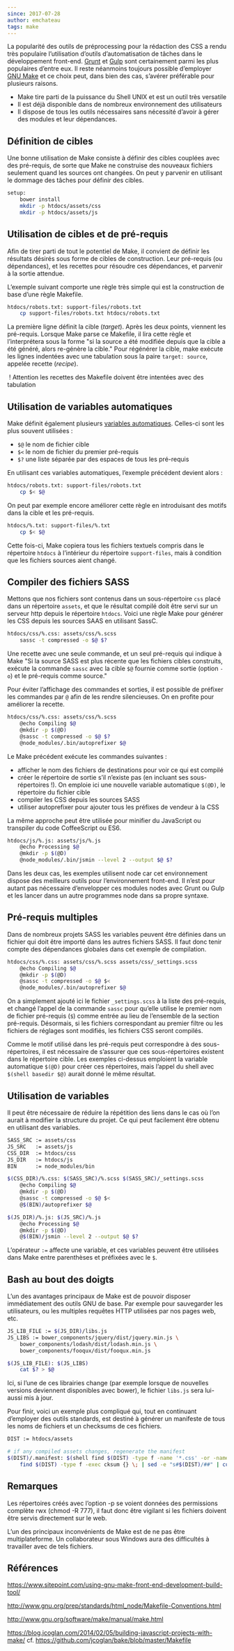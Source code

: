 ```yaml
---
since: 2017-07-28
author: emchateau
tags: make
---
```


La popularité des outils de préprocessing pour la rédaction des CSS a rendu très populaire l’utilisation d’outils d’automatisation de tâches dans le développement front-end. [Grunt](http://gruntjs.com/) et [Gulp](http://gulpjs.com/) sont certainement parmi les plus populaires d’entre eux. Il reste néanmoins toujours possible d’employer [GNU Make](http://www.gnu.org/software/make/) et ce choix peut, dans bien des cas, s’avérer préférable pour plusieurs raisons.

- Make tire parti de la puissance du Shell UNIX et est un outil très versatile
- Il est déjà disponible dans de nombreux environnement des utilisateurs
- Il dispose de tous les outils nécessaires sans nécessité d’avoir à gérer des modules et leur dépendances.

## Définition de cibles

Une bonne utilisation de Make consiste à définir des cibles couplées avec des pré-requis, de sorte que Make ne construise des nouveaux fichiers seulement quand les sources ont changées. On peut y parvenir en utilisant le dommage des tâches pour définir des cibles.

```bash
setup:
    bower install
    mkdir -p htdocs/assets/css
    mkdir -p htdocs/assets/js
```

## Utilisation de cibles et de pré-requis

Afin de tirer parti de tout le potentiel de Make, il convient de définir les résultats désirés sous forme de cibles de construction. Leur pré-requis (ou dépendances), et les recettes pour résoudre ces dépendances, et parvenir à la sortie attendue.

L’exemple suivant comporte une règle très simple qui est la construction de base d’une règle Makefile.

```bash
htdocs/robots.txt: support-files/robots.txt
    cp support-files/robots.txt htdocs/robots.txt
```

La première ligne définit la cible (*target*). Après les deux points, viennent les pré-requis. Lorsque Make parse ce Makefile, il lira cette règle et l’interprétera sous la forme "si la source a été modifiée depuis que la cible a été généré, alors re-génère la cible." Pour régénérer la cible, make exécute les lignes indentées avec une tabulation sous la paire `target: source`, appelée recette (*recipe*).

 ! Attention les recettes des Makefile doivent être intentées avec des tabulation

## Utilisation de variables automatiques

Make définit également plusieurs [variables automatiques](http://www.gnu.org/software/make/manual/make.html#Automatic-Variables). Celles-ci sont les plus souvent utilisées :

-  `$@` le nom de fichier cible
-  `$<` le nom de fichier du premier pré-requis
-  `$?` une liste séparée par des espaces de tous les pré-requis

En utilisant ces variables automatiques, l’exemple précédent devient alors :

```bash
htdocs/robots.txt: support-files/robots.txt
    cp $< $@
```

On peut par exemple encore améliorer cette règle en introduisant des motifs dans la cible et les pré-requis.

```bash
htdocs/%.txt: support-files/%.txt
    cp $< $@
```

Cette fois-ci, Make copiera tous les fichiers textuels compris dans le répertoire `htdocs` à l’intérieur du répertoire `support-files`, mais à condition que les fichiers sources aient changé.

## Compiler des fichiers SASS

Mettons que nos fichiers sont contenus dans un sous-répertoire `css` placé dans un répertoire `assets`, et que le résultat compilé doit être servi sur un serveur http depuis le répertoire `htdocs`. Voici une règle Make pour générer les CSS depuis les sources SAAS en utilisant SassC.

```bash
htdocs/css/%.css: assets/css/%.scss
    sassc -t compressed -o $@ $?
```

Une recette avec une seule commande, et un seul pré-requis qui indique à Make "Si la source SASS est plus récente que les fichiers cibles construits, exécute la commande `sassc` avec la cible `$@` fournie comme sortie (option `-o`) et le pré-requis comme source."

Pour éviter l’affichage des commandes et sorties, il est possible de préfixer les commandes par `@` afin de les rendre silencieuses. On en profite pour améliorer la recette.

```bash
htdocs/css/%.css: assets/css/%.scss
    @echo Compiling $@
	@mkdir -p $(@D)
    @sassc -t compressed -o $@ $?
    @node_modules/.bin/autoprefixer $@
```

Le Make précédent exécute les commandes suivantes :

- afficher le nom des fichiers de destinations pour voir ce qui est compilé
- créer le répertoire de sortie s’il n’existe pas (en incluant ses sous-répertoires !). On emploie ici une nouvelle variable automatique `$(@D)`, le répertoire du fichier cible
- compiler les CSS depuis les sources SASS
- utiliser autoprefixer pour ajouter tous les préfixes de vendeur à la CSS 

La même approche peut être utilisée pour minifier du JavaScript ou transpiler du code CoffeeScript ou ES6.

```bash
htdocs/js/%.js: assets/js/%.js
    @echo Processing $@
	@mkdir -p $(@D)
    @node_modules/.bin/jsmin --level 2 --output $@ $?
```

Dans les deux cas, les exemples utilisent node car cet environnement dispose des meilleurs outils pour l’environnement front-end. Il n’est pour autant pas nécessaire d’envelopper ces modules nodes avec Grunt ou Gulp et les lancer dans un autre programmes node dans sa propre syntaxe.

## Pré-requis multiples

Dans de nombreux projets SASS les variables peuvent être définies dans un fichier qui doit être importé dans les autres fichiers SASS. Il faut donc tenir compte des dépendances globales dans cet exemple de compilation.

```bash
htdocs/css/%.css: assets/css/%.scss assets/css/_settings.scss
    @echo Compiling $@
	@mkdir -p $(@D)
    @sassc -t compressed -o $@ $<
    @node_modules/.bin/autoprefixer $@
```

On a simplement ajouté ici le fichier `_settings.scss` à la liste des pré-requis, et changé l’appel de la commande `sassc` pour qu’elle utilise le premier nom de fichier pré-requis (`$`) comme entrée au lieu de l’ensemble de la section pré-requis. Désormais, si les fichiers correspondant au premier filtre ou les fichiers de réglages sont modifiés, les fichiers CSS seront compilés.

Comme le motif utilisé dans les pré-requis peut correspondre à des sous-répertoires, il est nécessaire de s’assurer que ces sous-répertoires existent dans le répertoire cible. Les exemples ci-dessus emploient la variable automatique `$(@D)` pour créer ces répertoires, mais l’appel du shell avec `$(shell basedir $@)` aurait donné le même résultat.

## Utilisation de variables

Il peut être nécessaire de réduire la répétition des liens dans le cas où l’on aurait à modifier la structure du projet. Ce qui peut facilement être obtenu en utilisant des variables.

```bash
SASS_SRC := assets/css
JS_SRC   := assets/js
CSS_DIR  := htdocs/css
JS_DIR   := htdocs/js
BIN      := node_modules/bin

$(CSS_DIR)/%.css: $(SASS_SRC)/%.scss $(SASS_SRC)/_settings.scss
    @echo Compiling $@
    @mkdir -p $(@D)
    @sassc -t compressed -o $@ $<
    @$(BIN)/autoprefixer $@

$(JS_DIR)/%.js: $(JS_SRC)/%.js
    @echo Processing $@
    @mkdir -p $(@D)
    @$(BIN)/jsmin --level 2 --output $@ $?
```

L’opérateur `:=` affecte une variable, et ces variables peuvent être utilisées dans Make entre parenthèses et préfixées avec le `$`.

## Bash au bout des doigts

L’un des avantages principaux de Make est de pouvoir disposer immédiatement des outils GNU de base. Par exemple pour sauvegarder les utilisateurs, ou les multiples requêtes HTTP utilisées par nos pages web, etc.

```bash
JS_LIB_FILE := $(JS_DIR)/libs.js
JS_LIBS := bower_components/jquery/dist/jquery.min.js \
    bower_components/lodash/dist/lodash.min.js \
    bower_components/fooqux/dist/fooqux.min.js

$(JS_LIB_FILE): $(JS_LIBS)
    cat $? > $@
```

Ici, si l’une de ces librairies change (par exemple lorsque de nouvelles versions deviennent disponibles avec bower), le fichier `libs.js` sera lui-aussi mis à jour.

Pour finir, voici un exemple plus compliqué qui, tout en continuant d’employer des outils standards, est destiné à générer un manifeste de tous les noms de fichiers et un checksums de ces fichiers.

```bash
DIST := htdocs/assets

# if any compiled assets changes, regenerate the manifest
$(DIST)/.manifest: $(shell find $(DIST) -type f -name '*.css' -or -name '*.js')
    find $(DIST) -type f -exec cksum {} \; | sed -e "s#$(DIST)/##" | cut -f1,3 -d" " > $@
```

## Remarques

Les répertoires créés avec l’option -p se voient données des permissions complète rwx (chmod -R 777), il faut donc être vigilant si les fichiers doivent être servis directement sur le web.

L’un des principaux inconvénients de Make est de ne pas être multiplateforme. Un collaborateur sous Windows aura des difficultés à travailler avec de tels fichiers.

## Références

https://www.sitepoint.com/using-gnu-make-front-end-development-build-tool/

http://www.gnu.org/prep/standards/html_node/Makefile-Conventions.html

http://www.gnu.org/software/make/manual/make.html

https://blog.jcoglan.com/2014/02/05/building-javascript-projects-with-make/ cf. https://github.com/jcoglan/bake/blob/master/Makefile